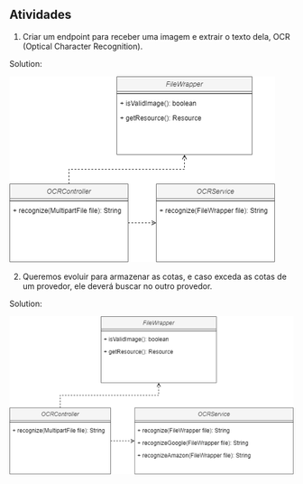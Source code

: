 ## Atividades

1. Criar um endpoint para receber uma imagem e extrair o texto dela, OCR (Optical Character Recognition).

Solution:

![1_SRP.png](images/1_SRP.png)

2. Queremos evoluir para armazenar as cotas, e caso exceda as cotas de um provedor, ele deverá buscar no outro provedor.

Solution:

![2_NOT_OCP.png](images/2_NOT_OCP.png)